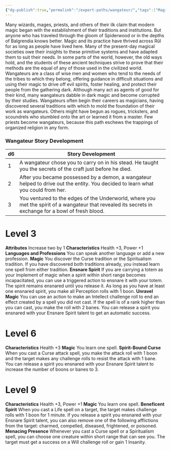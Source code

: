 ```yaml
---
{"dg-publish":true,"permalink":"/expert-paths/wangateur/","tags":["Magic"]}
---
```


Many wizards, mages, priests, and others of their ilk claim that modern magic began with the establishment of their traditions and institutions. But anyone who has traveled through the gloom of Spiderwood or in the depths of Balgrendia knows better. Magic and its practice have thrived across Rûl for as long as people have lived here. Many of the present-day magical societies owe their insights to these primitive systems and have adapted them to suit their needs. In some parts of the world, however, the old ways hold, and the students of these ancient techniques strive to prove that their methods are the equal of any of those used in the civilized world.
Wangateurs are a class of wise men and women who tend to the needs of the tribes to which they belong, offering guidance in difficult situations and using their magic to drive off evil spirits, foster healing, and protect their people from the gathering dark. Although many act as agents of good for their kind, many wangateurs dabble in dark magic and become corrupted by their studies.
Wangateurs often begin their careers as magicians, having discovered several traditions with which to mold the foundation of their work as wangateurs. Others might have begun as rogues, tricksters, and scoundrels who stumbled onto the art or learned it from a master. Few priests become wangateurs, because this path eschews the trappings of organized religion in any form.
### Wangateur Story Development

| d6  | Story Development                                                                                                                                     |
| --- | ----------------------------------------------------------------------------------------------------------------------------------------------------- |
| 1   | A wangateur chose you to carry on in his stead. He taught you the secrets of the craft just before he died.                                           |
| 2   | After you became possessed by a demon, a wangateur helped to drive out the entity. You decided to learn what you could from her.                      |
| 3   | You ventured to the edges of the Underworld, where you met the spirit of a wangateur that revealed its secrets in exchange for a bowl of fresh blood. |
# Level 3
**Attributes** Increase two by 1
**Characteristics** Health +3, Power +1
**Languages and Professions** You can speak another language or add a new profession.
**Magic** You discover the Curse tradition or the Spiritualism tradition. If you have discovered both traditions already, you instead learn one spell from either tradition.
**Ensnare Spirit** If you are carrying a totem as your implement of magic when a spirit within short range becomes incapacitated, you can use a triggered action to ensnare it with your totem. The spirit remains ensnared until you release it. As long as you have at least one ensnared spirit, you make all Perception rolls with 1 boon.
**Unravel Magic** You can use an action to make an Intellect challenge roll to end an effect created by a spell you did not cast. If the spell is of a rank higher than you can cast, you make the roll with 2 banes. You can release a spirit you ensnared with your Ensnare Spirit talent to get an automatic success.
# Level 6
**Characteristics** Health +3
**Magic** You learn one spell.
**Spirit-Bound Curse** When you cast a Curse attack spell, you make the attack roll with 1 boon and the target makes any challenge rolls to resist the attack with 1 bane. You can release a spirit you ensnared with your Ensnare Spirit talent to increase the number of boons or banes to 3.
# Level 9
**Characteristics** Health +3, Power +1
**Magic** You learn one spell.
**Beneficent Spirit** When you cast a Life spell on a target, the target makes challenge rolls with 1 boon for 1 minute. If you release a spirit you ensnared with your Ensnare Spirit talent, you can also remove one of the following afflictions from the target: charmed, compelled, diseased, frightened, or poisoned.
**Menacing Presence** Whenever you cast a Curse spell or a Spiritualism spell, you can choose one creature within short range that can see you. The target must get a success on a Will challenge roll or gain 1 Insanity.